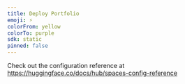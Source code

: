 ```yaml
---
title: Deploy Portfolio
emoji: ⚡
colorFrom: yellow
colorTo: purple
sdk: static
pinned: false
---
```


Check out the configuration reference at https://huggingface.co/docs/hub/spaces-config-reference
